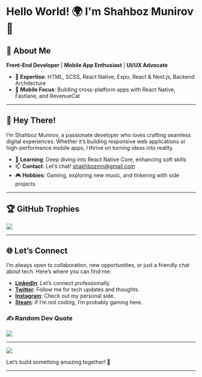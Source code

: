 # Hello World! 🌍 I'm Shahboz Munirov 🚀

## 🎨 About Me
**Front-End Developer** | **Mobile App Enthusiast** | **UI/UX Advocate**  
- 🚀 **Expertise**: HTML, SCSS, React Native, Expo, React & Next.js, Backend Architecture  
- 📱 **Mobile Focus**: Building cross-platform apps with React Native, Fastlane, and RevenueCat  

---

## 👋 Hey There!  

I’m Shahboz Munirov, a passionate developer who loves crafting seamless digital experiences. Whether it’s building responsive web applications or high-performance mobile apps, I thrive on turning ideas into reality.  

- 🌱 **Learning**: Deep diving into React Native Core, enhancing soft skills
- 📫 **Contact**: Let’s chat! [shakhbozmn@gmail.com](mailto:shakhbozmn@gmail.com)  
- 🎮 **Hobbies**: Gaming, exploring new music, and tinkering with side projects  

---

## 🏆 GitHub Trophies
![](https://github-profile-trophy.vercel.app/?username=shakhbozmn&theme=default&no-frame=false&no-bg=true&margin-w=4)

---

## 🌐 Let’s Connect  

I’m always open to collaboration, new opportunities, or just a friendly chat about tech. Here’s where you can find me:  

- **[LinkedIn](https://www.linkedin.com/in/shahboz-munirov-49995428b/)**: Let’s connect professionally.  
- **[Twitter](https://twitter.com/shakhbozmn)**: Follow me for tech updates and thoughts.  
- **[Instagram](https://instagram.com/shahbozms)**: Check out my personal side.  
- **[Steam](https://steamcommunity.com/id/rtx_usa/)**: If I’m not coding, I’m probably gaming here.  

### ✍️ Random Dev Quote
![](https://quotes-github-readme.vercel.app/api?type=horizontal&theme=light)

---
[![](https://visitcount.itsvg.in/api?id=shakhbozmn&icon=0&color=0)](https://visitcount.itsvg.in)

Let’s build something amazing together! 🚀  

---
